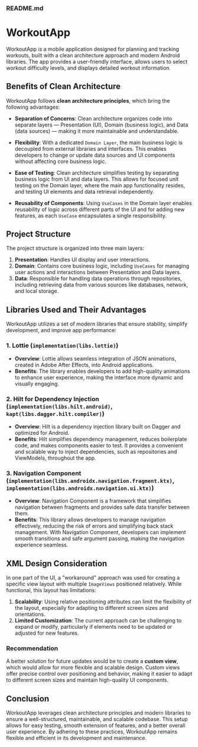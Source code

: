 ### README.md

# WorkoutApp

WorkoutApp is a mobile application designed for planning and tracking workouts, built with a clean architecture approach and modern Android libraries. The app provides a user-friendly interface, allows users to select workout difficulty levels, and displays detailed workout information.

## Benefits of Clean Architecture

WorkoutApp follows **clean architecture principles**, which bring the following advantages:

- **Separation of Concerns**: Clean architecture organizes code into separate layers — Presentation (UI), Domain (business logic), and Data (data sources) — making it more maintainable and understandable.

- **Flexibility**: With a dedicated `Domain Layer`, the main business logic is decoupled from external libraries and interfaces. This enables developers to change or update data sources and UI components without affecting core business logic.

- **Ease of Testing**: Clean architecture simplifies testing by separating business logic from UI and data layers. This allows for focused unit testing on the Domain layer, where the main app functionality resides, and testing UI elements and data retrieval independently.

- **Reusability of Components**: Using `UseCases` in the Domain layer enables reusability of logic across different parts of the UI and for adding new features, as each `UseCase` encapsulates a single responsibility.

## Project Structure

The project structure is organized into three main layers:

1. **Presentation**: Handles UI display and user interactions.
2. **Domain**: Contains core business logic, including `UseCases` for managing user actions and interactions between Presentation and Data layers.
3. **Data**: Responsible for handling data operations through repositories, including retrieving data from various sources like databases, network, and local storage.

## Libraries Used and Their Advantages

WorkoutApp utilizes a set of modern libraries that ensure stability, simplify development, and improve app performance:

### 1. **Lottie** (`implementation(libs.lottie)`)
- **Overview**: Lottie allows seamless integration of JSON animations, created in Adobe After Effects, into Android applications.
- **Benefits**: The library enables developers to add high-quality animations to enhance user experience, making the interface more dynamic and visually engaging.

### 2. **Hilt for Dependency Injection** (`implementation(libs.hilt.android)`, `kapt(libs.dagger.hilt.compiler)`)
- **Overview**: Hilt is a dependency injection library built on Dagger and optimized for Android.
- **Benefits**: Hilt simplifies dependency management, reduces boilerplate code, and makes components easier to test. It provides a convenient and scalable way to inject dependencies, such as repositories and ViewModels, throughout the app.

### 3. **Navigation Component** (`implementation(libs.androidx.navigation.fragment.ktx)`, `implementation(libs.androidx.navigation.ui.ktx)`)
- **Overview**: Navigation Component is a framework that simplifies navigation between fragments and provides safe data transfer between them.
- **Benefits**: This library allows developers to manage navigation effectively, reducing the risk of errors and simplifying back stack management. With Navigation Component, developers can implement smooth transitions and safe argument passing, making the navigation experience seamless.

## XML Design Consideration

In one part of the UI, a "workaround" approach was used for creating a specific view layout with multiple `ImageViews` positioned relatively. While functional, this layout has limitations:

1. **Scalability**: Using relative positioning attributes can limit the flexibility of the layout, especially for adapting to different screen sizes and orientations.
2. **Limited Customization**: The current approach can be challenging to expand or modify, particularly if elements need to be updated or adjusted for new features.

### Recommendation
A better solution for future updates would be to create a **custom view**, which would allow for more flexible and scalable design. Custom views offer precise control over positioning and behavior, making it easier to adapt to different screen sizes and maintain high-quality UI components.

## Conclusion

WorkoutApp leverages clean architecture principles and modern libraries to ensure a well-structured, maintainable, and scalable codebase. This setup allows for easy testing, smooth extension of features, and a better overall user experience. By adhering to these practices, WorkoutApp remains flexible and efficient in its development and maintenance.